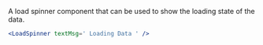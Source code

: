 A load spinner component that can be used to show the loading state of the data.
```jsx
<LoadSpinner textMsg=' Loading Data ' />  
```
